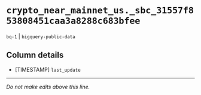 # `crypto_near_mainnet_us._sbc_31557f853808451caa3a8288c683bfee`
`bq-1` | `bigquery-public-data`

## Column details
* [TIMESTAMP] `last_update`

-------------------------------------------------------------------------------
*Do not make edits above this line.*

